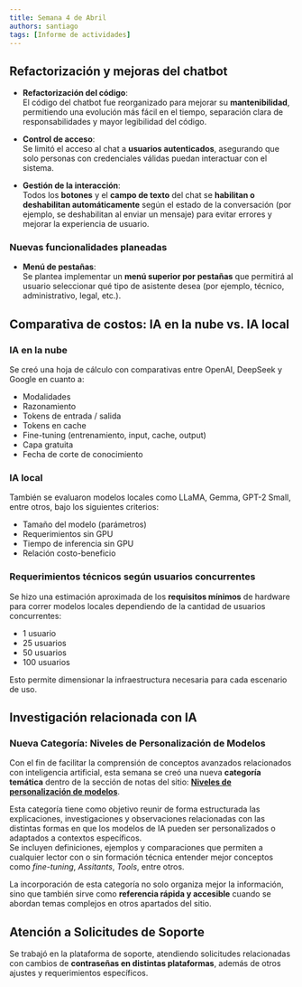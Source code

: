 ```yaml
---
title: Semana 4 de Abril
authors: santiago
tags: [Informe de actividades]
---
```


## Refactorización y mejoras del chatbot

- **Refactorización del código**:  
  El código del chatbot fue reorganizado para mejorar su **mantenibilidad**, permitiendo una evolución más fácil en el tiempo, separación clara de responsabilidades y mayor legibilidad del código.

- **Control de acceso**:  
  Se limitó el acceso al chat a **usuarios autenticados**, asegurando que solo personas con credenciales válidas puedan interactuar con el sistema.

- **Gestión de la interacción**:  
  Todos los **botones** y el **campo de texto** del chat se **habilitan o deshabilitan automáticamente** según el estado de la conversación (por ejemplo, se deshabilitan al enviar un mensaje) para evitar errores y mejorar la experiencia de usuario.

### Nuevas funcionalidades planeadas

- **Menú de pestañas**:  
  Se plantea implementar un **menú superior por pestañas** que permitirá al usuario seleccionar qué tipo de asistente desea (por ejemplo, técnico, administrativo, legal, etc.).

## Comparativa de costos: IA en la nube vs. IA local
### IA en la nube

Se creó una hoja de cálculo con comparativas entre OpenAI, DeepSeek y Google en cuanto a:

- Modalidades  
- Razonamiento
- Tokens de entrada / salida  
- Tokens en cache
- Fine-tuning (entrenamiento, input, cache, output)
- Capa gratuita
- Fecha de corte de conocimiento


### IA local

También se evaluaron modelos locales como LLaMA, Gemma, GPT-2 Small, entre otros, bajo los siguientes criterios:

- Tamaño del modelo (parámetros)  
- Requerimientos sin GPU
- Tiempo de inferencia sin GPU
- Relación costo-beneficio

### Requerimientos técnicos según usuarios concurrentes

Se hizo una estimación aproximada de los **requisitos mínimos** de hardware para correr modelos locales dependiendo de la cantidad de usuarios concurrentes:

- 1 usuario
- 25 usuarios
- 50 usuarios
- 100 usuarios

Esto permite dimensionar la infraestructura necesaria para cada escenario de uso.

## Investigación relacionada con IA

### Nueva Categoría: Niveles de Personalización de Modelos

Con el fin de facilitar la comprensión de conceptos avanzados relacionados con inteligencia artificial, esta semana se creó una nueva **categoría temática** dentro de la sección de notas del sitio: [**Niveles de personalización de modelos**](https://saanrm.github.io/notas-sintecto/Inteligencia%20artificial/Niveles%20de%20personalizaci%C3%B3n%20de%20modelos).

Esta categoría tiene como objetivo reunir de forma estructurada las explicaciones, investigaciones y observaciones relacionadas con las distintas formas en que los modelos de IA pueden ser personalizados o adaptados a contextos específicos.  
Se incluyen definiciones, ejemplos y comparaciones que permiten a cualquier lector con o sin formación técnica entender mejor conceptos como _fine-tuning_, _Assitants_, _Tools_, entre otros.

La incorporación de esta categoría no solo organiza mejor la información, sino que también sirve como **referencia rápida y accesible** cuando se abordan temas complejos en otros apartados del sitio.

## Atención a Solicitudes de Soporte
Se trabajó en la plataforma de soporte, atendiendo solicitudes relacionadas con cambios de **contraseñas en distintas plataformas**, además de otros ajustes y requerimientos específicos.
